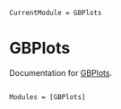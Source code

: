 ```@meta
CurrentModule = GBPlots
```

# GBPlots

Documentation for [GBPlots](https://github.com/GenomicBreeding/GBPlots.jl).

```@index
```

```@autodocs
Modules = [GBPlots]
```

